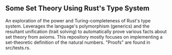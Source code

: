 ## Some Set Theory Using Rust's Type System
An exploration of the power and Turing-completeness of Rust's type system. Leverages the language's polymorphism (generics) and the resultant unification (trait solving) to automatically prove various facts about set theory from axioms. This repository mostly focuses on implementing a set-theoretic definition of the natural numbers. "Proofs" are found in src/tests.rs.
